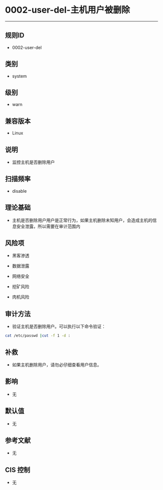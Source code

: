 # 0002-user-del-主机用户被删除
---

## 规则ID

- 0002-user-del


## 类别

- system


## 级别

- warn


## 兼容版本


- Linux




## 说明


- 监控主机是否删除用户



## 扫描频率
- disable

## 理论基础


- 主机是否删除用户用户是正常行为，如果主机删除未知用户，会造成主机的信息安全泄露，所以需要在审计范围内






## 风险项


- 黑客渗透



- 数据泄露



- 网络安全



- 挖矿风险



- 肉机风险



## 审计方法
- 验证主机是否删除用户。可以执行以下命令验证：

```bash
cat /etc/passwd |cut -f 1 -d :
```



## 补救
- 如果主机删除用户，请勿必仔细查看用户信息。



## 影响


- 无




## 默认值


- 无




## 参考文献


- 无



## CIS 控制


- 无


